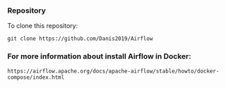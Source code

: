 ### Repository
To clone this repository:
```
git clone https://github.com/Danis2019/Airflow
```
### For more information about install Airflow in Docker:
```
https://airflow.apache.org/docs/apache-airflow/stable/howto/docker-compose/index.html
```
